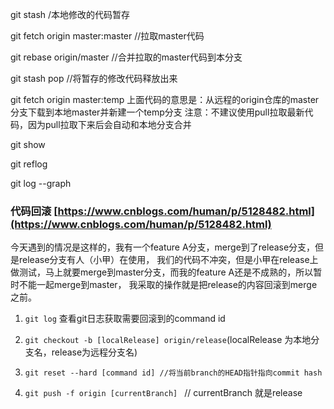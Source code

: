 git stash /本地修改的代码暂存

git fetch origin master:master   //拉取master代码

git rebase origin/master //合并拉取的master代码到本分支

git stash pop //将暂存的修改代码释放出来





git fetch origin master:temp
上面代码的意思是：从远程的origin仓库的master分支下载到本地master并新建一个temp分支
注意：不建议使用pull拉取最新代码，因为pull拉取下来后会自动和本地分支合并

git show

git reflog

git log --graph



### 代码回滚 [https://www.cnblogs.com/human/p/5128482.html](https://www.cnblogs.com/human/p/5128482.html)
今天遇到的情况是这样的，我有一个feature A分支，merge到了release分支，但是release分支有人（小甲）在使用，
我们的代码不冲突，但是小甲在release上做测试，马上就要merge到master分支，而我的feature A还是不成熟的，所以暂时不能一起merge到master，
我采取的操作就是把release的内容回滚到merge之前。
1.  `git log` 查看git日志获取需要回滚到的command id

2. `git checkout -b [localRelease] origin/release`(localRelease 为本地分支名，release为远程分支名)

2. `git reset --hard [command id] //将当前branch的HEAD指针指向commit hash`

3. `git push -f origin [currentBranch] ` // currentBranch 就是release
